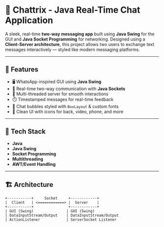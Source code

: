 # 💬 Chattrix - Java Real-Time Chat Application

A sleek, real-time **two-way messaging app** built using **Java Swing** for the GUI and **Java Socket Programming** for networking. Designed using a **Client-Server architecture**, this project allows two users to exchange text messages interactively — styled like modern messaging platforms.

---

## 🚀 Features

- 🖥️ WhatsApp-inspired GUI using **Java Swing**
- 📡 Real-time two-way communication with **Java Sockets**
- 🧵 Multi-threaded server for smooth interactions
- ⏱️ Timestamped messages for real-time feedback
- 🎨 Chat bubbles styled with `BoxLayout` & custom fonts
- 🔘 Clean UI with icons for back, video, phone, and more

---

## 🧠 Tech Stack

- **Java**
- **Java Swing**
- **Socket Programming**
- **Multithreading**
- **AWT/Event Handling**

---

## 🏗️ Architecture

```plaintext
+-----------+     Socket     +------------+
|  Client   | <============> |  Server    |
+-----------+                +------------+
| GUI (Swing)               | GUI (Swing)
| DataInputStream/Output    | DataInputStream/Output
| ActionListener            | ServerSocket Listener
